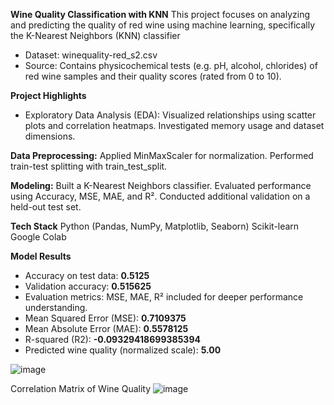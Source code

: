 **Wine Quality Classification with KNN**
This project focuses on analyzing and predicting the quality of red wine using machine learning, specifically the K-Nearest Neighbors (KNN) classifier

- Dataset: winequality-red_s2.csv
- Source: Contains physicochemical tests (e.g. pH, alcohol, chlorides) of red wine samples and their quality scores (rated from 0 to 10).

**Project Highlights**
- Exploratory Data Analysis (EDA):
  Visualized relationships using scatter plots and correlation heatmaps.
  Investigated memory usage and dataset dimensions.
  
 **Data Preprocessing:**
  Applied MinMaxScaler for normalization.
  Performed train-test splitting with train_test_split.

  **Modeling:**
  Built a K-Nearest Neighbors classifier.
  Evaluated performance using Accuracy, MSE, MAE, and R².
  Conducted additional validation on a held-out test set.
  
 **Tech Stack**
  Python (Pandas, NumPy, Matplotlib, Seaborn)
  Scikit-learn
  Google Colab
  
  **Model Results**
- Accuracy on test data: **0.5125**
- Validation accuracy:  **0.515625**
- Evaluation metrics: MSE, MAE, R² included for deeper performance understanding.
- Mean Squared Error (MSE): **0.7109375**
- Mean Absolute Error (MAE): **0.5578125**
- R-squared (R2): **-0.09329418699385394**
- Predicted wine quality (normalized scale): **5.00**

![image](https://github.com/user-attachments/assets/ea9a874e-9f3e-46d5-b73b-58f9c5cb2d4e)

Correlation Matrix of Wine Quality
![image](https://github.com/user-attachments/assets/50e54230-6b16-40c6-a48b-fc5e952f1593)
